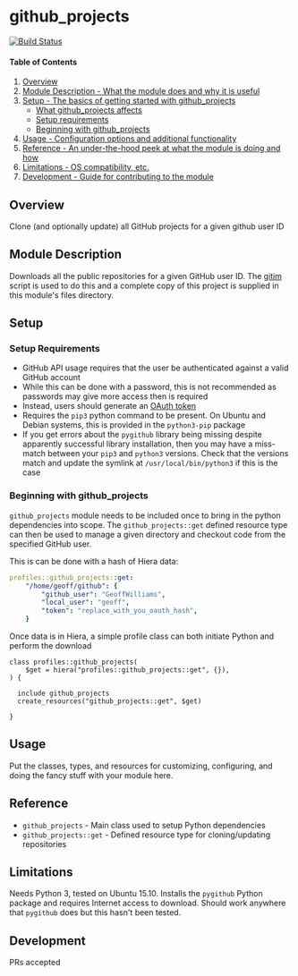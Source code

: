 # github_projects
[![Build Status](https://travis-ci.org/GeoffWilliams/puppet-github_projects.svg)](https://travis-ci.org/GeoffWilliams/puppet-github_projects)

#### Table of Contents

1. [Overview](#overview)
2. [Module Description - What the module does and why it is useful](#module-description)
3. [Setup - The basics of getting started with github_projects](#setup)
    * [What github_projects affects](#what-github_projects-affects)
    * [Setup requirements](#setup-requirements)
    * [Beginning with github_projects](#beginning-with-github_projects)
4. [Usage - Configuration options and additional functionality](#usage)
5. [Reference - An under-the-hood peek at what the module is doing and how](#reference)
5. [Limitations - OS compatibility, etc.](#limitations)
6. [Development - Guide for contributing to the module](#development)

## Overview

Clone (and optionally update) all GitHub projects for a given github user ID

## Module Description

Downloads all the public repositories for a given GitHub user ID.  The [gitim](https://github.com/muhasturk/gitim) script is used to do this and a complete copy of this project is supplied in this module's files directory.

## Setup

### Setup Requirements

* GitHub API usage requires that the user be authenticated against a valid GitHub account
* While this can be done with a password, this is not recommended as passwords may give more access then is required
* Instead, users should generate an [OAuth token]( https://help.github.com/articles/creating-an-access-token-for-command-line-use/)
* Requires the `pip3` python command to be present.  On Ubuntu and Debian systems, this is provided in the `python3-pip` package
* If you get errors about the `pygithub` library being missing despite apparently successful library installation, then you may have a miss-match between your `pip3` and `python3` versions.  Check that the versions match and update the symlink at `/usr/local/bin/python3` if this is the case

### Beginning with github_projects

`github_projects` module needs to be included once to bring in the python dependencies into scope.  The `github_projects::get` defined resource type can then be used to manage a given directory and checkout code from the specified GitHub user.

This is can be done with a hash of Hiera data:

```yaml
profiles::github_projects::get:
    "/home/geoff/github": {
        "github_user": "GeoffWilliams",
        "local_user": "geoff",
        "token": "replace_with_you_oauth_hash",
    }
```

Once data is in Hiera, a simple profile class can both initiate Python and perform the download

```puppet
class profiles::github_projects(
    $get = hiera("profiles::github_projects::get", {}),
) {

  include github_projects
  create_resources("github_projects::get", $get)

}
```
## Usage

Put the classes, types, and resources for customizing, configuring, and doing
the fancy stuff with your module here.

## Reference

* `github_projects` - Main class used to setup Python dependencies
* `github_projects::get` - Defined resource type for cloning/updating repositories

## Limitations

Needs Python 3, tested on Ubuntu 15.10.  Installs the `pygithub` Python package and requires Internet access to download.  Should work anywhere that `pygithub` does but this hasn't been tested.

## Development

PRs accepted
